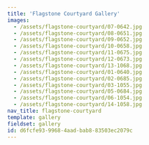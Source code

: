 ```yaml
---
title: 'Flagstone Courtyard Gallery'
images:
  - /assets/flagstone-courtyard/07-0642.jpg
  - /assets/flagstone-courtyard/08-0651.jpg
  - /assets/flagstone-courtyard/09-0652.jpg
  - /assets/flagstone-courtyard/10-0658.jpg
  - /assets/flagstone-courtyard/11-0675.jpg
  - /assets/flagstone-courtyard/12-0673.jpg
  - /assets/flagstone-courtyard/13-1068.jpg
  - /assets/flagstone-courtyard/01-0640.jpg
  - /assets/flagstone-courtyard/02-0685.jpg
  - /assets/flagstone-courtyard/03-1055.jpg
  - /assets/flagstone-courtyard/05-0684.jpg
  - /assets/flagstone-courtyard/06-1054.jpg
  - /assets/flagstone-courtyard/14-1058.jpg
nav_title: flagstone-courtyard
template: gallery
fieldset: gallery
id: d6fcfe93-9968-4aad-bab8-83503ec2079c
---
```

